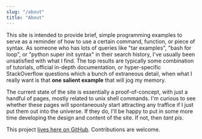 ```yaml
---
slug: "/about"
title: "About"
---
```


This site is intended to provide brief, simple programming examples to serve as a reminder of how to use a certain command, function, or piece of syntax. As someone who has lots of queries like "tar examples", "bash for loop", or "python super init syntax" in their search history, I've usually been unsatisfied with what I find. The top results are typically some combination of tutorials, official in-depth documentation, or hyper-specific StackOverflow questions which a bunch of extraneous detail, when what I really want is that **one salient example** that will jog my memory.

The current state of the site is essentially a proof-of-concept, with just a handful of pages, mostly related to unix shell commands. I'm curious to see whether these pages will spontaneously start attracting any traffice if I just put them out into the universe. If they do, I'll be happy to put in some more time developing the design and content of the site. If not, then *tant pis*.

This project [lives here on GitHub](https://github.com/colinmorris/examples.gratis). Contributions are welcome.
